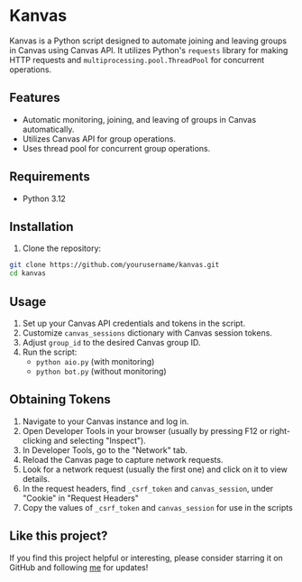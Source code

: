 # Kanvas

Kanvas is a Python script designed to automate joining and leaving groups in Canvas using Canvas API. It utilizes Python's `requests` library for making HTTP requests and `multiprocessing.pool.ThreadPool` for concurrent operations.

## Features

- Automatic monitoring, joining, and leaving of groups in Canvas automatically.
- Utilizes Canvas API for group operations.
- Uses thread pool for concurrent group operations.

## Requirements

- Python 3.12

## Installation

1. Clone the repository:
```bash
git clone https://github.com/yourusername/kanvas.git
cd kanvas
```

## Usage

1. Set up your Canvas API credentials and tokens in the script.
2. Customize `canvas_sessions` dictionary with Canvas session tokens.
3. Adjust `group_id` to the desired Canvas group ID.
4. Run the script: 
    - `python aio.py` (with monitoring)
    - `python bot.py` (without monitoring)

## Obtaining Tokens

1. Navigate to your Canvas instance and log in.
2. Open Developer Tools in your browser (usually by pressing F12 or right-clicking and selecting "Inspect").
3. In Developer Tools, go to the "Network" tab.
4. Reload the Canvas page to capture network requests.
5. Look for a network request (usually the first one) and click on it to view details.
6. In the request headers, find `_csrf_token` and `canvas_session`, under "Cookie" in "Request Headers"
7. Copy the values of `_csrf_token` and `canvas_session` for use in the scripts

## Like this project? 
If you find this project helpful or interesting, please consider starring it on GitHub and following [me](https://github.com/christiancheng15) for updates!